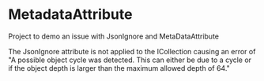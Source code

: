 # MetadataAttribute

Project to demo an issue with JsonIgnore and MetaDataAttribute

The JsonIgnore attribute is not applied to the ICollection<Books> causing an error of
"A possible object cycle was detected. This can either be due to a cycle or if the object depth is larger than the maximum allowed depth of 64."